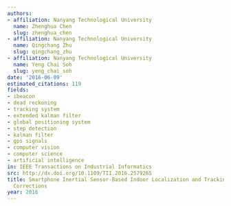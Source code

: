 ```yaml
---
authors:
- affiliation: Nanyang Technological University
  name: Zhenghua Chen
  slug: zhenghua_chen
- affiliation: Nanyang Technological University
  name: Qingchang Zhu
  slug: qingchang_zhu
- affiliation: Nanyang Technological University
  name: Yeng Chai Soh
  slug: yeng_chai_soh
date: '2016-06-09'
estimated_citations: 119
fields:
- ibeacon
- dead reckoning
- tracking system
- extended kalman filter
- global positioning system
- step detection
- kalman filter
- gps signals
- computer vision
- computer science
- artificial intelligence
in: IEEE Transactions on Industrial Informatics
src: http://dx.doi.org/10.1109/TII.2016.2579265
title: Smartphone Inertial Sensor-Based Indoor Localization and Tracking With iBeacon
  Corrections
year: 2016
---
```

